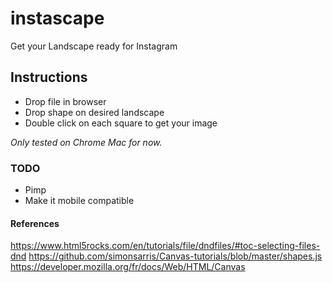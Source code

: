 # instascape
Get your Landscape ready for Instagram

## Instructions

- Drop file in browser
- Drop shape on desired landscape
- Double click on each square to get your image

*Only tested on Chrome Mac for now.*

### TODO

- Pimp
- Make it mobile compatible

#### References

https://www.html5rocks.com/en/tutorials/file/dndfiles/#toc-selecting-files-dnd
https://github.com/simonsarris/Canvas-tutorials/blob/master/shapes.js
https://developer.mozilla.org/fr/docs/Web/HTML/Canvas